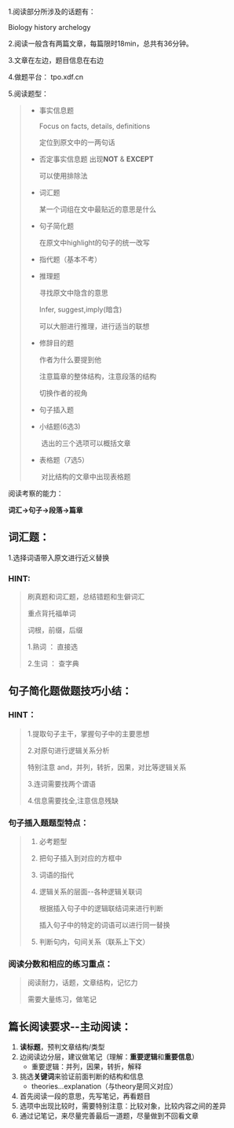 1.阅读部分所涉及的话题有：

Biology history archelogy

2.阅读一般含有两篇文章，每篇限时18min，总共有36分钟。

3.文章在左边，题目信息在右边

4.做题平台： tpo.xdf.cn

5.阅读题型：

> * 事实信息题
>
>   Focus on facts, details, definitions
>
>   定位到原文中的一两句话
>
> * 否定事实信息题 出现**NOT** & **EXCEPT**
>
>   可以使用排除法
>
> * 词汇题
>
>   某一个词组在文中最贴近的意思是什么
>
> * 句子简化题
>
>   在原文中highlight的句子的统一改写
>
> * 指代题（基本不考）
>
> * 推理题
>
>   寻找原文中隐含的意思
>
>   Infer, suggest,imply(暗含)
>
>   可以大胆进行推理，进行适当的联想
>
> * 修辞目的题
>
>   作者为什么要提到他
>
>   注意篇章的整体结构，注意段落的结构
>
>   切换作者的视角
>
> * 句子插入题
>
> * 小结题(6选3)
>
>   ​	选出的三个选项可以概括文章
>
> * 表格题（7选5）
>
>   ​	对比结构的文章中出现表格题

阅读考察的能力：

**词汇->句子->段落->篇章**

## 词汇题：

1.选择词语带入原文进行近义替换

### HINT:

> 刷真题和词汇题，总结错题和生僻词汇
>
> 重点背托福单词
>
> 词根，前缀，后缀
>
> 1.熟词 ： 直接选
>
> 2.生词 ： 查字典

## 句子简化题做题技巧小结：

### HINT：

> 1.提取句子主干，掌握句子中的主要思想
>
> 2.对原句进行逻辑关系分析
>
> 特别注意 and，并列，转折，因果，对比等逻辑关系
>
> 3.连词需要找两个谓语
>
> 4.信息需要找全,注意信息残缺

### 句子插入题题型特点：

> 1. 必考题型
>
> 2. 把句子插入到对应的方框中
>
> 3. 词语的指代
>
> 4. 逻辑关系的层面--各种逻辑关联词
>
>    根据插入句子中的逻辑联结词来进行判断
>
>    插入句子中的特定的词语可以进行同一替换
>    
> 5. 判断句内，句间关系（联系上下文）

### 阅读分数和相应的练习重点：

> 阅读耐力，话题，文章结构，记忆力
>
> 需要大量练习，做笔记

## 篇长阅读要求--主动阅读：

1. **读标题**，预判文章结构/类型
2. 边阅读边分层，建议做笔记（理解：**重要逻辑**和**重要信息**）
   * 重要逻辑：并列，因果，转折，解释
3. 挑选**关键词**来验证前面判断的结构和信息
   * theories…explanation（与theory是同义对应）
4. 首先阅读一段的意思，先写笔记，再看题目
5. 选项中出现比较时，需要特别注意：比较对象，比较内容之间的差异
6. 通过记笔记，来尽量完善最后一道题，尽量做到不回看文章